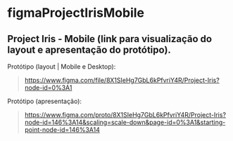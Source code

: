 # figmaProjectIrisMobile

## Project Iris - Mobile (link para visualização do layout e apresentação do protótipo).

Protótipo (layout | Mobile e Desktop):

> https://www.figma.com/file/8X1SIeHg7GbL6kPfvriY4R/Project-Iris?node-id=0%3A1

Protótipo (apresentação):

> https://www.figma.com/proto/8X1SIeHg7GbL6kPfvriY4R/Project-Iris?node-id=146%3A14&scaling=scale-down&page-id=0%3A1&starting-point-node-id=146%3A14
